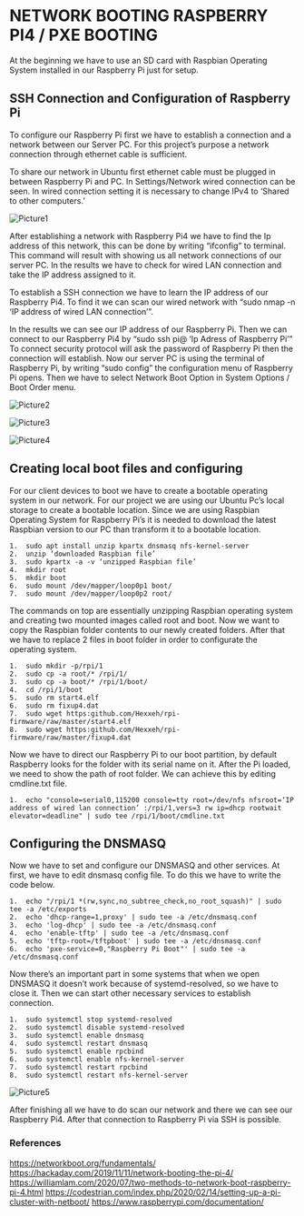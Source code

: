 # NETWORK BOOTING RASPBERRY PI4 / PXE BOOTING 

At the beginning we have to use an SD card with Raspbian Operating System installed in our Raspberry Pi just for setup.

## SSH Connection and Configuration of Raspberry Pi

To configure our Raspberry Pi first we have to establish a connection and a network between our Server PC. For this project’s purpose a network connection through ethernet cable is sufficient. 

To share our network in Ubuntu first ethernet cable must be plugged in between Raspberry Pi and PC. In Settings/Network wired connection can be seen. In wired connection setting it is necessary to change IPv4 to ‘Shared to other computers.’

![Picture1](https://user-images.githubusercontent.com/71449553/190924931-61abe025-004e-4cac-9b71-84cd46ac2638.png)

After establishing a network with Raspberry Pi4 we have to find the Ip address of this network, this can be done by writing “ifconfig” to terminal. This command will result with showing us all network connections of our server PC. In the results we have to check for wired LAN connection and take the IP address assigned to it.

To establish a SSH connection we have to learn the IP address of our Raspberry Pi4. To find it we can scan our wired network with “sudo nmap -n ‘IP address of wired LAN connection’”.

In the results we can see our IP address of our Raspberry Pi. Then we can connect to our Raspberry Pi4 by “sudo ssh pi@ ‘Ip Adress of Raspberry Pi’” To connect security protocol will ask the password of Raspberry Pi then the connection will establish. Now our server PC is using the terminal of Raspberry Pi, by writing “sudo config” the configuration menu of Raspberry Pi opens. Then we have to select Network Boot Option in System Options / Boot Order menu.

![Picture2](https://user-images.githubusercontent.com/71449553/190924987-56e4808e-51cb-48d1-8e5c-ec5de46d5245.png)

![Picture3](https://user-images.githubusercontent.com/71449553/190924997-93ccda9a-8153-4f53-beef-25b0733d2de5.png)

![Picture4](https://user-images.githubusercontent.com/71449553/190925001-90869053-1cfe-4e58-9b2b-6b6460eede98.png)

## Creating local boot files and configuring

For our client devices to boot we have to create a bootable operating system in our network. For our project we are using our Ubuntu Pc’s local storage to create a bootable location. Since we are using Raspbian Operating System for Raspberry Pi’s it is needed to download the latest Raspbian version to our PC than transform it to a bootable location.

```
1.	sudo apt install unzip kpartx dnsmasq nfs-kernel-server
2.	unzip ‘downloaded Raspbian file’
3.	sudo kpartx -a -v ‘unzipped Raspbian file’ 
4.	mkdir root
5.	mkdir boot 
6.	sudo mount /dev/mapper/loop0p1 boot/
7.	sudo mount /dev/mapper/loop0p2 root/
```
The commands on top are essentially unzipping Raspbian operating system and creating two mounted images called root and boot. Now we want to copy the Raspbian folder contents to our newly created folders. After that we have to replace 2 files in boot folder in order to configurate the operating system.

```
1.	sudo mkdir -p/rpi/1
2.	sudo cp -a root/* /rpi/1/
3.	sudo cp -a boot/* /rpi/1/boot/
4.	cd /rpi/1/boot
5.	sudo rm start4.elf
6.	sudo rm fixup4.dat
7.	sudo wget https:github.com/Hexxeh/rpi-firmware/raw/master/start4.elf
8.	sudo wget https:github.com/Hexxeh/rpi-firmware/raw/master/fixup4.dat
```
Now we have to direct our Raspberry Pi to our boot partition, by default Raspberry looks for the folder with its serial name on it. After the Pi loaded, we need to show the path of root folder. We can achieve this by editing cmdline.txt file.

```
1.	echo "console=serial0,115200 console=tty root=/dev/nfs nfsroot=‘IP address of wired lan connection’ :/rpi/1,vers=3 rw ip=dhcp rootwait elevator=deadline" | sudo tee /rpi/1/boot/cmdline.txt
```
## Configuring the DNSMASQ

Now we have to set and configure our DNSMASQ and other services. At first, we have to edit dnsmasq config file. To do this we have to write the code below.

```
1.	echo "/rpi/1 *(rw,sync,no_subtree_check,no_root_squash)" | sudo tee -a /etc/exports
2.	echo 'dhcp-range=1,proxy' | sudo tee -a /etc/dnsmasq.conf
3.	echo 'log-dhcp' | sudo tee -a /etc/dnsmasq.conf
4.	echo 'enable-tftp' | sudo tee -a /etc/dnsmasq.conf
5.	echo 'tftp-root=/tftpboot' | sudo tee -a /etc/dnsmasq.conf
6.	echo 'pxe-service=0,"Raspberry Pi Boot"' | sudo tee -a /etc/dnsmasq.conf 
```
Now there’s an important part in some systems that when we open DNSMASQ it doesn’t work because of systemd-resolved, so we have to close it. Then we can start other necessary services to establish connection.

```
1.	sudo systemctl stop systemd-resolved
2.	sudo systemctl disable systemd-resolved
3.	sudo systemctl enable dnsmasq
4.	sudo systemctl restart dnsmasq
5.	sudo systemctl enable rpcbind
6.	sudo systemctl enable nfs-kernel-server
7.	sudo systemctl restart rpcbind
8.	sudo systemctl restart nfs-kernel-server
```

![Picture5](https://user-images.githubusercontent.com/71449553/190925234-834d8521-adb5-45f2-bf3b-d4e763dfaf01.png)

After finishing all we have to do scan our network and there we can see our Raspberry Pi4. After that connection to Raspberry Pi via SSH is possible.

### References
https://networkboot.org/fundamentals/
https://hackaday.com/2019/11/11/network-booting-the-pi-4/
https://williamlam.com/2020/07/two-methods-to-network-boot-raspberry-pi-4.html
https://codestrian.com/index.php/2020/02/14/setting-up-a-pi-cluster-with-netboot/
https://www.raspberrypi.com/documentation/
